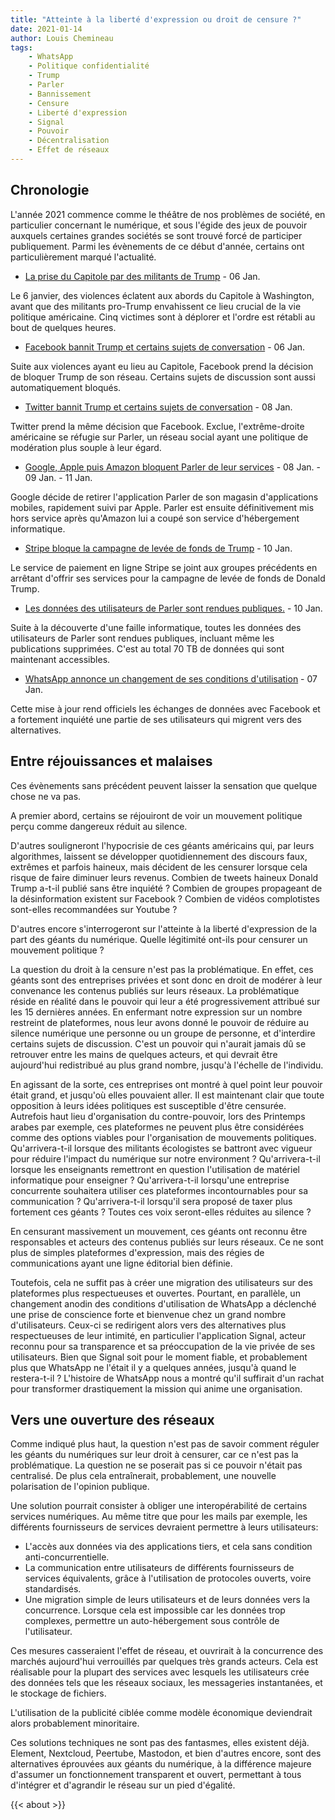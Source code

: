 ```yaml
---
title: "Atteinte à la liberté d'expression ou droit de censure ?"
date: 2021-01-14
author: Louis Chemineau
tags:
    - WhatsApp
    - Politique confidentialité
    - Trump
    - Parler
    - Bannissement
    - Censure
    - Liberté d'expression
    - Signal
    - Pouvoir
    - Décentralisation
    - Effet de réseaux
---
```


## Chronologie

L'année 2021 commence comme le théâtre de nos problèmes de société, en particulier concernant le numérique, et sous l'égide des jeux de pouvoir auxquels certaines grandes sociétés se sont trouvé forcé de participer publiquement. Parmi les évènements de ce début d'année, certains ont particulièrement marqué l'actualité.

- [La prise du Capitole par des militants de Trump](https://eu.usatoday.com/in-depth/news/2021/01/06/dc-protests-capitol-riot-trump-supporters-electoral-college-stolen-election/6568305002/) - 06 Jan.

Le 6 janvier, des violences éclatent aux abords du Capitole à Washington, avant que des militants pro-Trump envahissent ce lieu crucial de la vie politique américaine. Cinq victimes sont à déplorer et l'ordre est rétabli au bout de quelques heures.

- [Facebook bannit Trump et certains sujets de conversation](https://about.fb.com/news/2021/01/responding-to-the-violence-in-washington-dc/) - 06 Jan.

Suite aux violences ayant eu lieu au Capitole, Facebook prend la décision de bloquer Trump de son réseau. Certains sujets de discussion sont aussi automatiquement bloqués.

- [Twitter bannit Trump et certains sujets de conversation](https://blog.twitter.com/en_us/topics/company/2020/suspension.html) - 08 Jan.

Twitter prend la même décision que Facebook. Exclue, l'extrême-droite américaine se réfugie sur Parler, un réseau social ayant une politique de modération plus souple à leur égard.

- [Google, Apple puis Amazon bloquent Parler de leur services](https://www.nytimes.com/2021/01/09/technology/apple-google-parler.html) - 08 Jan. - 09 Jan. - 11 Jan.

Google décide de retirer l'application Parler de son magasin d'applications mobiles, rapidement suivi par Apple. Parler est ensuite définitivement mis hors service après qu'Amazon lui a coupé son service d'hébergement informatique.

- [Stripe bloque la campagne de levée de fonds de Trump](https://www.axios.com/payment-processor-stripe-bans-trump-campaign-0f55ff23-973b-4168-9f9c-0992b9a26d08.html) - 10 Jan.

Le service de paiement en ligne Stripe se joint aux groupes précédents en arrêtant d'offrir ses services pour la campagne de levée de fonds de Donald Trump.

- [Les données des utilisateurs de Parler sont rendues publiques.](https://cybernews.com/news/70tb-of-parler-users-messages-videos-and-posts-leaked-by-security-researchers/) - 10 Jan.

Suite à la découverte d'une faille informatique, toutes les données des utilisateurs de Parler sont rendues publiques, incluant même les publications supprimées. C'est au total 70 TB de données qui sont maintenant accessibles.

- [WhatsApp annonce un changement de ses conditions d'utilisation](https://www.lemonde.fr/pixels/article/2021/01/07/whatsapp-revoit-ses-conditions-d-utilisation-sur-le-partage-des-donnees-utilisateurs-avec-facebook_6065529_4408996.html) - 07 Jan.

Cette mise à jour rend officiels les échanges de données avec Facebook et a fortement inquiété une partie de ses utilisateurs qui migrent vers des alternatives.

## Entre réjouissances et malaises

Ces évènements sans précédent peuvent laisser la sensation que quelque chose ne va pas.

A premier abord, certains se réjouiront de voir un mouvement politique perçu comme dangereux réduit au silence.

D'autres souligneront l'hypocrisie de ces géants américains qui, par leurs algorithmes, laissent se développer quotidiennement des discours faux, extrêmes et parfois haineux, mais décident de les censurer lorsque cela risque de faire diminuer leurs revenus. Combien de tweets haineux Donald Trump a-t-il publié sans être inquiété ? Combien de groupes propageant de la désinformation existent sur Facebook ? Combien de vidéos complotistes sont-elles recommandées sur Youtube ?

D'autres encore s'interrogeront sur l'atteinte à la liberté d'expression de la part des géants du numérique. Quelle légitimité ont-ils pour censurer un mouvement politique ?

La question du droit à la censure n'est pas la problématique. En effet, ces géants sont des entreprises privées et sont donc en droit de modérer à leur convenance les contenus publiés sur leurs réseaux. La problématique réside en réalité dans le pouvoir qui leur a été progressivement attribué sur les 15 dernières années. En enfermant notre expression sur un nombre restreint de plateformes, nous leur avons donné le pouvoir de réduire au silence numérique une personne ou un groupe de personne, et d'interdire certains sujets de discussion. C'est un pouvoir qui n'aurait jamais dû se retrouver entre les mains de quelques acteurs, et qui devrait être aujourd'hui redistribué au plus grand nombre, jusqu'à l'échelle de l'individu.

En agissant de la sorte, ces entreprises ont montré à quel point leur pouvoir était grand, et jusqu'où elles pouvaient aller. Il est maintenant clair que toute opposition à leurs idées politiques est susceptible d'être censurée. Autrefois haut lieu d'organisation du contre-pouvoir, lors des Printemps arabes par exemple, ces plateformes ne peuvent plus être considérées comme des options viables pour l'organisation de mouvements politiques. Qu'arrivera-t-il lorsque des militants écologistes se battront avec vigueur pour réduire l'impact du numérique sur notre environment ? Qu'arrivera-t-il lorsque les enseignants remettront en question l'utilisation de matériel informatique pour enseigner ? Qu'arrivera-t-il lorsqu'une entreprise concurrente souhaitera utiliser ces plateformes incontournables pour sa communication ? Qu'arrivera-t-il lorsqu'il sera proposé de taxer plus fortement ces géants ? Toutes ces voix seront-elles réduites au silence ?

En censurant massivement un mouvement, ces géants ont reconnu être responsables et acteurs des contenus publiés sur leurs réseaux. Ce ne sont plus de simples plateformes d'expression, mais des régies de communications ayant une ligne éditorial bien définie.

Toutefois, cela ne suffit pas à créer une migration des utilisateurs sur des plateformes plus respectueuses et ouvertes. Pourtant, en parallèle, un changement anodin des conditions d'utilisation de WhatsApp a déclenché une prise de conscience forte et bienvenue chez un grand nombre d'utilisateurs. Ceux-ci se redirigent alors vers des alternatives plus respectueuses de leur intimité, en particulier l'application Signal, acteur reconnu pour sa transparence et sa préoccupation de la vie privée de ses utilisateurs. Bien que Signal soit pour le moment fiable, et probablement plus que WhatsApp ne l'était il y a quelques années, jusqu'à quand le restera-t-il ? L'histoire de WhatsApp nous a montré qu'il suffirait d'un rachat pour transformer drastiquement la mission qui anime une organisation.

## Vers une ouverture des réseaux

Comme indiqué plus haut, la question n'est pas de savoir comment réguler les géants du numériques sur leur droit à censurer, car ce n'est pas la problématique. La question ne se poserait pas si ce pouvoir n'était pas centralisé. De plus cela entraînerait, probablement, une nouvelle polarisation de l'opinion publique.

Une solution pourrait consister à obliger une interopérabilité de certains services numériques. Au même titre que pour les mails par exemple, les différents fournisseurs de services devraient permettre à leurs utilisateurs:

- L'accès aux données via des applications tiers, et cela sans condition anti-concurrentielle.
- La communication entre utilisateurs de différents fournisseurs de services équivalents, grâce à l'utilisation de protocoles ouverts, voire standardisés.
- Une migration simple de leurs utilisateurs et de leurs données vers la concurrence. Lorsque cela est impossible car les données trop complexes, permettre un auto-hébergement sous contrôle de l'utilisateur.

Ces mesures casseraient l'effet de réseau, et ouvrirait à la concurrence des marchés aujourd'hui verrouillés par quelques très grands acteurs. Cela est réalisable pour la plupart des services avec lesquels les utilisateurs crée des données tels que les réseaux sociaux, les messageries instantanées, et le stockage de fichiers.

L'utilisation de la publicité ciblée comme modèle économique deviendrait alors probablement minoritaire.

Ces solutions techniques ne sont pas des fantasmes, elles existent déjà. Element, Nextcloud, Peertube, Mastodon, et bien d'autres encore, sont des alternatives éprouvées aux géants du numérique, à la différence majeure d'assumer un fonctionnement transparent et ouvert, permettant à tous d'intégrer et d'agrandir le réseau sur un pied d'égalité.

{{< about >}}

